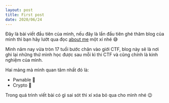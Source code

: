 ```yaml
---
layout: post
title: First post
date: 2020/06/24
---
```

Đây là bài viết đầu tiên của mình, nếu đây là lần đầu tiên ghé thăm blog của mình thì bạn hãy lướt qua đọc [about me](/aboutme) một xí nhé 😅

Mình năm nay vừa tròn 17 tuổi bước chân vào giới CTF, blog này sẽ là nơi ghi lại những thứ mình học được sau mỗi kì thi CTF và cũng chính là kinh nghiệm của mình.

Hai mảng mà mình quan tâm nhất đó là:
- Pwnable 🍍
- Crypto 🍇

Trong quá trình viết bài có gì sai sót thì xí xóa bỏ qua cho mình nhé 😉

